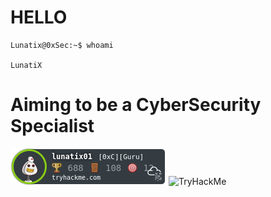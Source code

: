 # HELLO 
```console
Lunatix@0xSec:~$ whoami

LunatiX

```
# Aiming to be a CyberSecurity Specialist

<img src="https://github.com/Lunatix01/Lunatix01/blob/master/lunatix01.png" alt="THM"/>
<img src="https://tryhackme-badges.s3.amazonaws.com/lunatix01.png" alt="TryHackMe">
